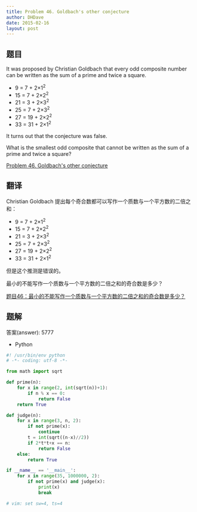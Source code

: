```yaml
---
title: Problem 46. Goldbach's other conjecture
author: DHDave
date: 2015-02-16
layout: post
---
```


## 题目

It was proposed by Christian Goldbach that every odd composite number can be written as the sum of a prime and twice a square.

+ 9 = 7 + 2×1<sup>2</sup>
+ 15 = 7 + 2×2<sup>2</sup>
+ 21 = 3 + 2×3<sup>2</sup>
+ 25 = 7 + 2×3<sup>2</sup>
+ 27 = 19 + 2×2<sup>2</sup>
+ 33 = 31 + 2×1<sup>2</sup>

It turns out that the conjecture was false.
<!--more-->
What is the smallest odd composite that cannot be written as the sum of a prime and twice a square?

[Problem 46. Goldbach's other conjecture](https://projecteuler.net/problem=46 "Problem 46")

## 翻译

Christian Goldbach 提出每个奇合数都可以写作一个质数与一个平方数的二倍之和：

+ 9 = 7 + 2×1<sup>2</sup>
+ 15 = 7 + 2×2<sup>2</sup>
+ 21 = 3 + 2×3<sup>2</sup>
+ 25 = 7 + 2×3<sup>2</sup>
+ 27 = 19 + 2×2<sup>2</sup>
+ 33 = 31 + 2×1<sup>2</sup>

但是这个推测是错误的。

最小的不能写作一个质数与一个平方数的二倍之和的奇合数是多少？

[题目46：最小的不能写作一个质数与一个平方数的二倍之和的奇合数是多少？](http://pe.spiritzhang.com/index.php/2011-05-11-09-44-54/47-46 "题目46")

## 题解

答案(answer): 5777

+ Python

```python
#! /usr/bin/env python
# -*- coding: utf-8 -*-

from math import sqrt

def prime(n):
    for x in range(2, int(sqrt(n))+1):
        if n % x == 0:
            return False
    return True

def judge(n):
    for x in range(3, n, 2):
        if not prime(x):
            continue
        t = int(sqrt((n-x)//2))
        if 2*t*t+x == n:
            return False
    else:
        return True

if __name__ == '__main__':
    for x in range(35, 1000000, 2):
        if not prime(x) and judge(x):
            print(x)
            break

# vim: set sw=4, ts=4
```
